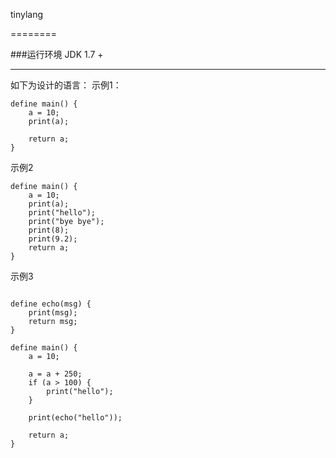 tinylang



========

###运行环境
JDK 1.7 +

--------

如下为设计的语言：
示例1：

```
define main() {
	a = 10;
	print(a);
	
	return a;
}
```

示例2

```
define main() {
	a = 10;
	print(a);
	print("hello");
	print("bye bye");
	print(8);
	print(9.2);
	return a;
}

```
示例3
```

define echo(msg) {
	print(msg);
	return msg;
}

define main() {
	a = 10;
	
	a = a + 250;
	if (a > 100) {
		print("hello");
	}
	
	print(echo("hello"));
	
	return a;
}

```
